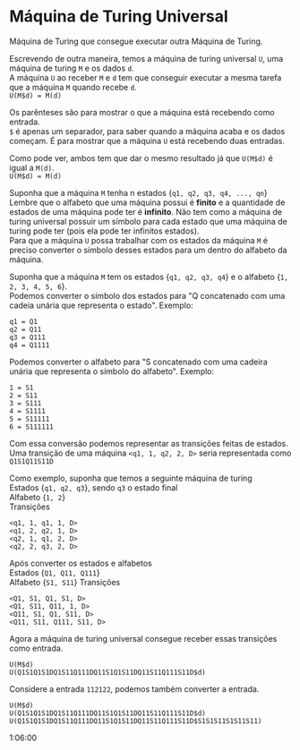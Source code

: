 # Máquina de Turing Universal
Máquina de Turing que consegue executar outra Máquina de Turing.  

Escrevendo de outra maneira, temos a máquina de turing universal `U`, uma máquina de turing `M` e os dados `d`.  
A máquina `U` ao receber `M` e `d` tem que conseguir executar a mesma tarefa que a máquina `M` quando recebe `d`.  
`U(M$d) = M(d)`  

Os parênteses são para mostrar o que a máquina está recebendo como entrada.  
`$` é apenas um separador, para saber quando a máquina acaba e os dados começam. É para mostrar que a máquina `U` está recebendo duas entradas.  

Como pode ver, ambos tem que dar o mesmo resultado já que `U(M$d)` é igual a `M(d)`.  
`U(M$d) = M(d)`   

Suponha que a máquina `M` tenha n estados {`q1, q2, q3, q4, ..., qn`}  
Lembre que o alfabeto que uma máquina possui é **finito** e a quantidade de estados de uma máquina pode ter é **infinito**.
Não tem como a máquina de turing universal possuir um símbolo para cada estado que uma máquina de turing pode ter (pois ela pode ter infinitos estados).  
Para que a máquina `U` possa trabalhar com os estados da máquina `M` é preciso converter o símbolo desses estados para um dentro do alfabeto da máquina.  

Suponha que a máquina `M` tem os estados {`q1, q2, q3, q4`} e o alfabeto {`1, 2, 3, 4, 5, 6`}.  
Podemos converter o símbolo dos estados para "Q concatenado com uma cadeia unária que representa o estado". Exemplo:  
```
q1 = Q1
q2 = Q11
q3 = Q111
q4 = Q1111
```
Podemos converter o alfabeto para "S concatenado com uma cadeira unária que representa o símbolo do alfabeto". Exemplo:  
```
1 = S1
2 = S11
3 = S111
4 = S1111
5 = S11111
6 = S111111
```

Com essa conversão podemos representar as transições feitas de estados.  
Uma transição de uma máquina `<q1, 1, q2, 2, D>` seria representada como  
`Q1S1Q11S11D`  

Como exemplo, suponha que temos a seguinte máquina de turing  
Estados {`q1, q2, q3`}, sendo `q3` o estado final    
Alfabeto {`1, 2`}  
Transições   
```
<q1, 1, q1, 1, D>
<q1, 2, q2, 1, D>
<q2, 1, q1, 2, D>
<q2, 2, q3, 2, D>
```

Após converter os estados e alfabetos  
Estados {`Q1, Q11, Q111`}  
Alfabeto {`S1, S11`}
Transições  
```
<Q1, S1, Q1, S1, D>
<Q1, S11, Q11, 1, D>
<Q11, S1, Q1, S11, D>
<Q11, S11, Q111, S11, D>
```

Agora a máquina de turing universal consegue receber essas transições como entrada.  
```
U(M$d)
U(Q1S1Q1S1DQ1S11Q111DQ11S1Q1S11DQ11S11Q111S11D$d)
```

Considere a entrada `112122`, podemos também converter a entrada.  
```
U(M$d)
U(Q1S1Q1S1DQ1S11Q111DQ11S1Q1S11DQ11S11Q111S11D$d)
U(Q1S1Q1S1DQ1S11Q111DQ11S1Q1S11DQ11S11Q111S11D$S1S1S11S1S11S11)
```


1:06:00
